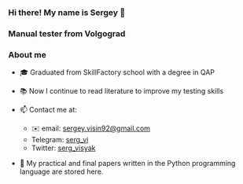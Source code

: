 ### Hi there! My name is Sergey 👋

### Manual tester from Volgograd

 ###  About me
 

- 🎓 Graduated from SkillFactory school with a degree in QAP
- 📚 Now I continue to read literature to improve my testing skills

- 📫 Contact me at:
    - ✉️ email: sergey.visin92@gmail.com
    - Telegram: [serg_vi](https://t.me/serg_vi)
    - Twitter: [serg_visyak](https://twitter.com/serg_visyak)


 
- 📌 My practical and final papers written in the Python programming language are stored here.
